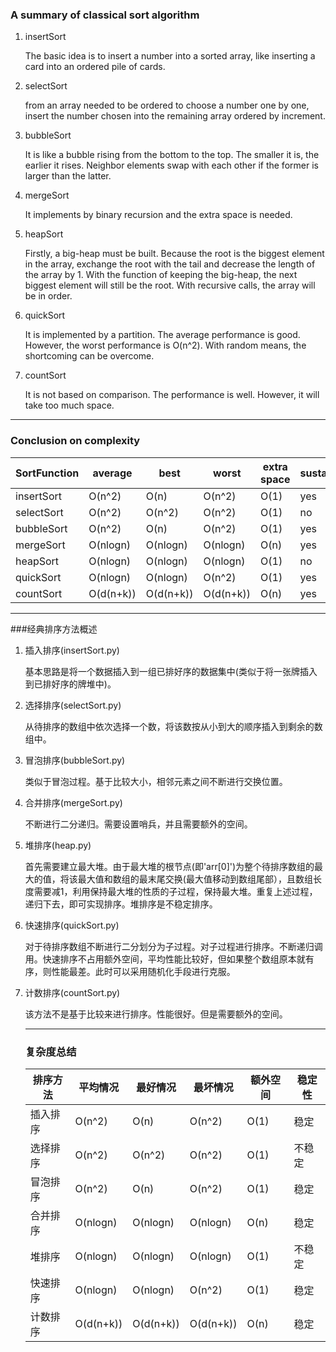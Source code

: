 ### A summary of classical sort algorithm

1. insertSort

   The basic idea is to insert a number  into a sorted array, like inserting a card into an ordered pile of cards.

2. selectSort

   from an array needed to be ordered to choose a number one by one, insert the number chosen into the remaining array ordered by increment.

3. bubbleSort

   It is like a bubble rising from the bottom to the top. The smaller it is, the earlier it rises. Neighbor elements swap with each other if the former is larger than the latter.

4. mergeSort

   It implements by binary recursion and the extra space is needed.

5. heapSort

   Firstly, a big-heap must be built. Because the root is the biggest element in the array, exchange the root with the tail and decrease the length of the array by 1. With the function of keeping the big-heap, the next biggest element will still be the root. With recursive calls, the array will be in order.

6. quickSort

   It is implemented by a partition. The average performance is good. However, the worst performance is O(n^2). With random means, the shortcoming can be overcome.

7. countSort

   It is not based on comparison. The performance is well. However, it will take too much space.

------

### Conclusion on complexity

| SortFunction | average   | best      | worst     | extra space | sustainability |
| ------------ | --------- | --------- | --------- | ----------- | -------------- |
| insertSort   | O(n^2)    | O(n)      | O(n^2)    | O(1)        | yes            |
| selectSort   | O(n^2)    | O(n^2)    | O(n^2)    | O(1)        | no             |
| bubbleSort   | O(n^2)    | O(n)      | O(n^2)    | O(1)        | yes            |
| mergeSort    | O(nlogn)  | O(nlogn)  | O(nlogn)  | O(n)        | yes            |
| heapSort     | O(nlogn)  | O(nlogn)  | O(nlogn)  | O(1)        | no             |
| quickSort    | O(nlogn)  | O(nlogn)  | O(n^2)    | O(1)        | yes            |
| countSort    | O(d(n+k)) | O(d(n+k)) | O(d(n+k)) | O(n)        | yes            |

------



###经典排序方法概述

1. 插入排序(insertSort.py)

   基本思路是将一个数据插入到一组已排好序的数据集中(类似于将一张牌插入到已排好序的牌堆中)。

2. 选择排序(selectSort.py)

   从待排序的数组中依次选择一个数，将该数按从小到大的顺序插入到剩余的数组中。

3. 冒泡排序(bubbleSort.py)

   类似于冒泡过程。基于比较大小，相邻元素之间不断进行交换位置。

4. 合并排序(mergeSort.py)

   不断进行二分递归。需要设置哨兵，并且需要额外的空间。

5. 堆排序(heap.py)

   首先需要建立最大堆。由于最大堆的根节点(即'arr[0]')为整个待排序数组的最大的值，将该最大值和数组的最末尾交换(最大值移动到数组尾部），且数组长度需要减1，利用保持最大堆的性质的子过程，保持最大堆。重复上述过程，递归下去，即可实现排序。堆排序是不稳定排序。

6. 快速排序(quickSort.py)

   对于待排序数组不断进行二分划分为子过程。对子过程进行排序。不断递归调用。快速排序不占用额外空间，平均性能比较好，但如果整个数组原本就有序，则性能最差。此时可以采用随机化手段进行克服。

7. 计数排序(countSort.py)

   该方法不是基于比较来进行排序。性能很好。但是需要额外的空间。

   -------

   ### 复杂度总结

   | 排序方法 | 平均情况  | 最好情况  | 最坏情况  | 额外空间 | 稳定性 |
   | -------- | --------- | --------- | --------- | -------- | ------ |
   | 插入排序 | O(n^2)    | O(n)      | O(n^2)    | O(1)     | 稳定   |
   | 选择排序 | O(n^2)    | O(n^2)    | O(n^2)    | O(1)     | 不稳定 |
   | 冒泡排序 | O(n^2)    | O(n)      | O(n^2)    | O(1)     | 稳定   |
   | 合并排序 | O(nlogn)  | O(nlogn)  | O(nlogn)  | O(n)     | 稳定   |
   | 堆排序   | O(nlogn)  | O(nlogn)  | O(nlogn)  | O(1)     | 不稳定 |
   | 快速排序 | O(nlogn)  | O(nlogn)  | O(n^2)    | O(1)     | 稳定   |
   | 计数排序 | O(d(n+k)) | O(d(n+k)) | O(d(n+k)) | O(n)     | 稳定   |

   ​

   ​

   ​